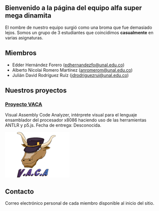 ## Bienvenido a la página del equipo alfa super mega dinamita

El nombre de nuestro equipo surgió como una broma que fue demasiado lejos. Somos un grupo de 3 estudiantes que coincidimos **casualmente** en varias asignaturas.

## Miembros
- Edder Hernández Forero (edhernandezfo@unal.edu.co)
- Alberto Nicolai Romero Martínez (anromerom@unal.edu.co)
- Julián David Rodríguez Ruíz (jdrodriguezrui@unal.edu.co)

## Nuestros proyectos

### [Proyecto VACA](https://equipo-alfa-super-mega-dinamita.github.io/VACA-Project)
Visual Assembly Code Analyzer, intérprete visual para el lenguaje ensamblador del procesador x8086 haciendo uso de las herramientas ANTLR y p5.js. Fecha de entrega: Desconocida.

<img src="LogoVACA.png" width="210" height="150">

## Contacto
Correo electrónico personal de cada miembro disponible al inicio del sitio.
